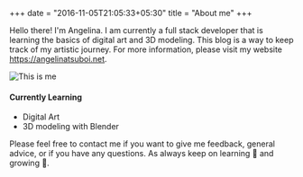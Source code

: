 +++
date = "2016-11-05T21:05:33+05:30"
title = "About me"
+++

Hello there! I'm Angelina. I am currently a full stack developer that is learning the basics of digital art and 3D modeling. This blog is a way to keep track of my artistic journey. For more information, please visit my website https://angelinatsuboi.net.

![This is me][1]

#### Currently Learning

* Digital Art
* 3D modeling with Blender

Please feel free to contact me if you want to give me feedback, general advice, or if you have any questions. As always keep on learning 🚀 and growing 🌱.



[1]: /img/about.jpg


